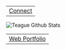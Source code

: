 
<table>
  <tr>
    <td><a href="#">Connect</a></td>
  </tr>
</table>
<img alt='Teague Github Stats' src='https://github-readme-stats-k4dpfooit.vercel.app/api?username=teaguehannam&show_icons=true&hide_border=true'/>
<table>
  <tr>
    <td><a href="https://teaguehannam.com">Web Portfolio</a></td>
  </tr>
</table>
 
